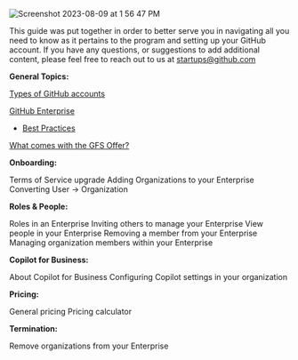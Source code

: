 
![Screenshot 2023-08-09 at 1 56 47 PM](https://github.com/GitHub-for-Startups/Global-Repo/assets/104146251/be5cf99c-f3ac-4956-9152-d1ad9358356f)


This guide was put together in order to better serve you in navigating all you need to know as it pertains to the program and setting up your GitHub account. If you have any questions, or suggestions to add additional content, please feel free to reach out to us at startups@github.com

**General Topics:**

[Types of GitHub accounts](https://docs.github.com/en/get-started/learning-about-github/types-of-github-accounts)

[GitHub Enterprise](https://docs.github.com/en/enterprise-cloud@latest/admin/overview/about-github-for-enterprises)

- [Best Practices](https://docs.github.com/en/enterprise-cloud@latest/admin/overview/best-practices-for-enterprises)

[What comes with the GFS Offer?](https://github.com/enterprise/startups)

**Onboarding:**

Terms of Service upgrade
Adding Organizations to your Enterprise
Converting User → Organization

**Roles & People:**

Roles in an Enterprise
Inviting others to manage your Enterprise
View people in your Enterprise
Removing a member from your Enterprise
Managing organization members within your Enterprise

**Copilot for Business:**

About Copilot for Business
Configuring Copilot settings in your organization

**Pricing:**

General pricing
Pricing calculator

**Termination:**

Remove organizations from your Enterprise

